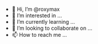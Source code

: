 - 👋 Hi, I’m @roxymax
- 👀 I’m interested in ...
- 🌱 I’m currently learning ...
- 💞️ I’m looking to collaborate on ...
- 📫 How to reach me ...

<!---
roxymax/roxymax is a ✨ special ✨ repository because its `README.md` (this file) appears on your GitHub profile.
You can click the Preview link to take a look at your changes.
--->
